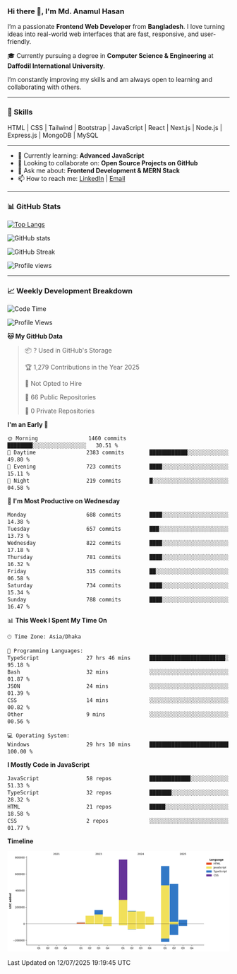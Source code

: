 ### Hi there 👋, I'm Md. Anamul Hasan

I’m a passionate **Frontend Web Developer** from **Bangladesh**. I love turning ideas into real-world web interfaces that are fast, responsive, and user-friendly.

🎓 Currently pursuing a degree in **Computer Science & Engineering** at **Daffodil International University**.

I’m constantly improving my skills and am always open to learning and collaborating with others.

---

### 🚀 Skills
HTML | CSS | Tailwind | Bootstrap | JavaScript | React | Next.js | Node.js | Express.js | MongoDB | MySQL 

---

- 🌱 Currently learning: **Advanced JavaScript**
- 👯 Looking to collaborate on: **Open Source Projects on GitHub**
- 💬 Ask me about: **Frontend Development & MERN Stack**
- 📫 How to reach me: [LinkedIn](https://www.linkedin.com/in/mdanamulhasan201) | [Email](mailto:anamulhasan3625@gmail.com)

---

### 📊 GitHub Stats

[![Top Langs](https://github-readme-stats.vercel.app/api/top-langs/?username=mdanamulhasan201&layout=compact)](https://github.com/anuraghazra/github-readme-stats)

![GitHub stats](https://github-readme-stats.vercel.app/api?username=mdanamulhasan201&show_icons=true&count_private=true&theme=tokyonight)

![GitHub Streak](https://streak-stats.demolab.com?user=mdanamulhasan201&theme=tokyonight)

![Profile views](https://gpvc.arturio.dev/mdanamulhasan201)

---

### 📈 Weekly Development Breakdown

<!--START_SECTION:waka-->
![Code Time](http://img.shields.io/badge/Code%20Time-414%20hrs%2012%20mins-blue)

![Profile Views](http://img.shields.io/badge/Profile%20Views-1-blue)

**🐱 My GitHub Data** 

> 📦 ? Used in GitHub's Storage 
 > 
> 🏆 1,279 Contributions in the Year 2025
 > 
> 🚫 Not Opted to Hire
 > 
> 📜 66 Public Repositories 
 > 
> 🔑 0 Private Repositories 
 > 
**I'm an Early 🐤** 

```text
🌞 Morning                1460 commits        ████████░░░░░░░░░░░░░░░░░   30.51 % 
🌆 Daytime                2383 commits        ████████████░░░░░░░░░░░░░   49.80 % 
🌃 Evening                723 commits         ████░░░░░░░░░░░░░░░░░░░░░   15.11 % 
🌙 Night                  219 commits         █░░░░░░░░░░░░░░░░░░░░░░░░   04.58 % 
```
📅 **I'm Most Productive on Wednesday** 

```text
Monday                   688 commits         ████░░░░░░░░░░░░░░░░░░░░░   14.38 % 
Tuesday                  657 commits         ███░░░░░░░░░░░░░░░░░░░░░░   13.73 % 
Wednesday                822 commits         ████░░░░░░░░░░░░░░░░░░░░░   17.18 % 
Thursday                 781 commits         ████░░░░░░░░░░░░░░░░░░░░░   16.32 % 
Friday                   315 commits         ██░░░░░░░░░░░░░░░░░░░░░░░   06.58 % 
Saturday                 734 commits         ████░░░░░░░░░░░░░░░░░░░░░   15.34 % 
Sunday                   788 commits         ████░░░░░░░░░░░░░░░░░░░░░   16.47 % 
```


📊 **This Week I Spent My Time On** 

```text
🕑︎ Time Zone: Asia/Dhaka

💬 Programming Languages: 
TypeScript               27 hrs 46 mins      ████████████████████████░   95.18 % 
Bash                     32 mins             ░░░░░░░░░░░░░░░░░░░░░░░░░   01.87 % 
JSON                     24 mins             ░░░░░░░░░░░░░░░░░░░░░░░░░   01.39 % 
CSS                      14 mins             ░░░░░░░░░░░░░░░░░░░░░░░░░   00.82 % 
Other                    9 mins              ░░░░░░░░░░░░░░░░░░░░░░░░░   00.56 % 

💻 Operating System: 
Windows                  29 hrs 10 mins      █████████████████████████   100.00 % 
```

**I Mostly Code in JavaScript** 

```text
JavaScript               58 repos            █████████████░░░░░░░░░░░░   51.33 % 
TypeScript               32 repos            ███████░░░░░░░░░░░░░░░░░░   28.32 % 
HTML                     21 repos            █████░░░░░░░░░░░░░░░░░░░░   18.58 % 
CSS                      2 repos             ░░░░░░░░░░░░░░░░░░░░░░░░░   01.77 % 
```



**Timeline**

![Lines of Code chart](https://raw.githubusercontent.com/mdanamulhasan201/mdanamulhasan201/main/assets/bar_graph.png)


 Last Updated on 12/07/2025 19:19:45 UTC
<!--END_SECTION:waka-->
